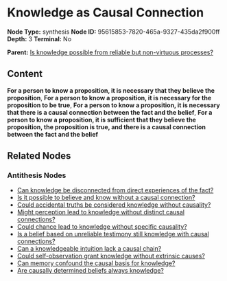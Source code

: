 # Knowledge as Causal Connection

**Node Type:** synthesis
**Node ID:** 95615853-7820-465a-9327-435da2f900ff
**Depth:** 3
**Terminal:** No

**Parent:** [Is knowledge possible from reliable but non-virtuous processes?](is-knowledge-possible-from-reliable-but-non-virtuous-processes-antithesis-a7c14e5a-61e8-49ed-b6ba-edd0812d5335.md)

## Content

**For a person to know a proposition, it is necessary that they believe the proposition**, **For a person to know a proposition, it is necessary for the proposition to be true**, **For a person to know a proposition, it is necessary that there is a causal connection between the fact and the belief**, **For a person to know a proposition, it is sufficient that they believe the proposition, the proposition is true, and there is a causal connection between the fact and the belief**

## Related Nodes

### Antithesis Nodes

- [Can knowledge be disconnected from direct experiences of the fact?](can-knowledge-be-disconnected-from-direct-experiences-of-the-fact-antithesis-a228d84f-81d4-43bb-9ae5-b783a986a790.md)
- [Is it possible to believe and know without a causal connection?](is-it-possible-to-believe-and-know-without-a-causal-connection-antithesis-f8c214b1-8f41-4e8c-a19d-447f99a0b8c6.md)
- [Could accidental truths be considered knowledge without causality?](could-accidental-truths-be-considered-knowledge-without-causality-antithesis-e3430c90-d3e6-460e-b015-2eb5869c3f10.md)
- [Might perception lead to knowledge without distinct causal connections?](might-perception-lead-to-knowledge-without-distinct-causal-connections-antithesis-9a3203e2-2761-401f-9dd0-a1ea3a9054c4.md)
- [Could chance lead to knowledge without specific causality?](could-chance-lead-to-knowledge-without-specific-causality-antithesis-bcc036ea-e07a-4b90-8219-25beaf7cf3b5.md)
- [Is a belief based on unreliable testimony still knowledge with causal connections?](is-a-belief-based-on-unreliable-testimony-still-knowledge-with-causal-connections-antithesis-dd28a778-761b-4ca9-8047-0879c1156c81.md)
- [Can a knowledgeable intuition lack a causal chain?](can-a-knowledgeable-intuition-lack-a-causal-chain-antithesis-45688876-c73f-43df-a728-2320809d7878.md)
- [Could self-observation grant knowledge without extrinsic causes?](could-self-observation-grant-knowledge-without-extrinsic-causes-antithesis-027882a2-6725-4c41-abea-094e5ce6a74e.md)
- [Can memory confound the causal basis for knowledge?](can-memory-confound-the-causal-basis-for-knowledge-antithesis-e50a710f-215c-48e0-8a65-d543e5b45f58.md)
- [Are causally determined beliefs always knowledge?](are-causally-determined-beliefs-always-knowledge-antithesis-02061f88-fcba-47f9-a288-502ea16993ef.md)
